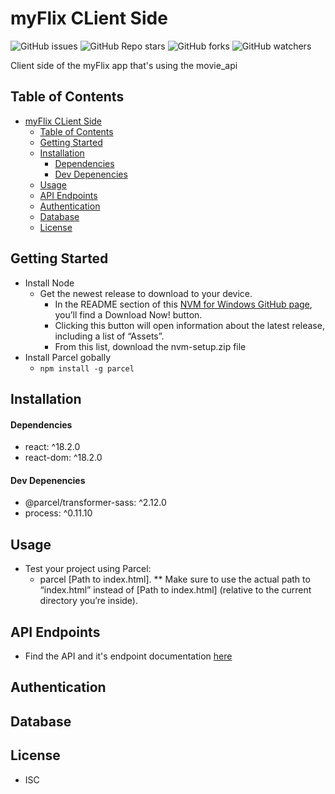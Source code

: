 # myFlix CLient Side
![GitHub issues](https://img.shields.io/github/issues/eahowell/myFlix-client?color=yellow)
![GitHub Repo stars](https://img.shields.io/github/stars/eahowell/myFlix-client)
![GitHub forks](https://img.shields.io/github/forks/eahowell/myFlix-client)
![GitHub watchers](https://img.shields.io/github/watchers/eahowell/myFlix-client)

 Client side of the myFlix app that's using the movie_api


## Table of Contents
- [myFlix CLient Side](#myflix-client-side)
  - [Table of Contents](#table-of-contents)
  - [Getting Started](#getting-started)
  - [Installation](#installation)
      - [Dependencies](#dependencies)
      - [Dev Depenencies](#dev-depenencies)
  - [Usage](#usage)
  - [API Endpoints](#api-endpoints)
  - [Authentication](#authentication)
  - [Database](#database)
  - [License](#license)

## Getting Started
- Install Node
  - Get the newest release to download to your device. 
    - In the README section of this [NVM for Windows GitHub page](https://github.com/coreybutler/nvm-windows#readme), you’ll find a Download Now! button. 
    - Clicking this button will open information about the latest release, including a list of “Assets”. 
    - From this list, download the nvm-setup.zip file
- Install Parcel gobally
  - <code>npm install -g parcel</code>


## Installation

#### Dependencies
- react: ^18.2.0
- react-dom: ^18.2.0

#### Dev Depenencies
- @parcel/transformer-sass: ^2.12.0
- process: ^0.11.10

## Usage
- Test your project using Parcel: 
  - parcel [Path to index.html]. 
    ** Make sure to use the actual path to “index.html” instead of [Path to index.html] (relative to the current directory you’re inside).

## API Endpoints
- Find the API and it's endpoint documentation [here](https://github.com/eahowell/movie_api/blob/main/README.md)

## Authentication

## Database

## License
- ISC
